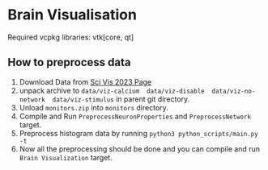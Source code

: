 # Brain Visualisation

Required vcpkg libraries:
vtk[core, qt]



## How to preprocess data

1. Download Data from [Sci Vis 2023 Page](https://sciviscontest2023.github.io/data/#Download%20Data)
2. unpack archive to `data/viz-calcium  data/viz-disable  data/viz-no-network  data/viz-stimulus` in parent git directory.
3. Unload `monitors.zip` into `monitors` directory.
4. Compile and Run `PreprocessNeuronProperties` and `PreprocessNetwork` target.
5. Preprocess histogram data by running `python3 python_scripts/main.py -t`
6. Now all the preprocessing should be done and you can compile and run `Brain Visualization` target.